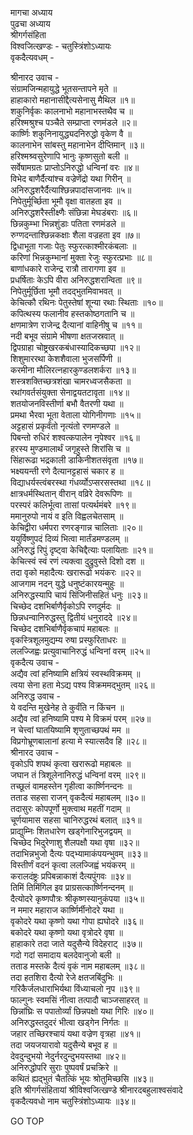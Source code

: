 मागचा अध्याय  
पुढचा अध्याय  
श्रीगर्गसंहिता  
विश्वजित्खण्डः - चतुस्त्रिंशोऽध्यायः  
वृकदैत्यवधम् -  
  
श्रीनारद उवाच -  
संग्रामजिन्महायुद्धे भूतसन्तापने मृते ॥  
हाहाकारो महानासीद्दैत्यसेनासु मैथिल ॥१॥  
शकुनिर्वृकः कालनाभो महानाभस्तथैव च ॥  
हरिश्मश्रुश्च पञ्चैते सम्प्राप्ता रणमंडले ॥२॥  
कार्ष्णिः शकुनिनायुद्ध्यदनिरुद्धो वृकेण वै ॥  
कालनाभेन सांबस्तु महानाभेन दीप्तिमान् ॥३॥  
हरिश्मश्र्वसुरेणापि भानुः कृष्णसुतो बली ॥  
सर्वेषामग्रतः प्राप्तोऽनिरुद्धो धन्विनां वरः ॥४॥  
विभेद बाणैर्दैत्यांश्च वज्रेणेंद्रो यथा गिरीन् ॥  
अनिरुद्धशरैर्दैत्याश्छिन्नपादांसजानवः ॥५॥  
निपेतुर्मूर्च्छिता भूमौ वृक्षा वातहता इव ॥  
अनिरुद्धशरैस्तीक्ष्णैः संछिन्ना मेघडंबराः ॥६॥  
छिन्नकुम्भा भिन्नशुंडाः पतिता रणमंडले ॥  
रुग्णदन्ताश्छिन्नकक्षाः शैला वज्रहता इव ॥७॥  
द्विधाभूता गजाः पेतुः स्फुरत्काश्मीरकंबलाः ॥  
करिणां भिन्नकुम्भानां मुक्ता रेजुः स्फुरत्प्रभाः ॥८॥  
बाणांधकारे राजेन्द्र रात्रौ तारागणा इव ॥  
प्रधर्षिताः केऽपि वीरा अनिरुद्धशरान्विता ॥९॥  
निपेतुर्मूर्छिता भूमौ तदद्‌भुतमिवाभवत् ॥  
केचित्कौ रथिनः पेतुस्तेषां शून्या रथाः स्थिताः ॥१०॥  
कपित्थस्य फलानीव हस्तकोष्ठगतानि च ॥  
क्षणमात्रेण राजेन्द्र दैत्यानां वाहिनीषु च ॥११॥  
नदी बभूव संग्रामे भीषणा क्षतजस्रवात् ॥  
द्विपग्राहा चोष्ट्रखरकबंधास्यादिकच्छपा ॥१२॥  
शिशुमाररथा केशशैवाला भुजसर्पिणी ॥  
करमीना मौलिरत्नहारकुण्डलशर्करा ॥१३॥  
शस्त्रशक्तिच्छत्रशंखा चामरध्वजसैकता ॥  
रथांगवर्तसंयुक्ता सेनाद्वयतटावृता ॥१४॥  
शतयोजनविस्तीर्णा बभौ वैतरणी यथा ॥  
प्रमथा भैरवा भूता वेताला योगिनीगणाः ॥१५॥  
अट्टहासं प्रकृर्वंतो नृत्यंतो रणमण्डले ॥  
पिबन्तो रुधिरं शश्वत्कपालेन नृपेश्वर ॥१६॥  
हरस्य मुण्डमालार्थं जगृहुस्ते शिरांसि च ॥  
सिंहारूढा भद्रकाली डाकिनीशतसंवृता ॥१७॥  
भक्ष्ययन्ती रणे दैत्यानट्टहासं चकार ह ॥  
विद्याधर्यस्त्वंबरस्था गंधर्व्योऽप्सरसस्तथा ॥१८॥  
क्षात्रधर्मस्थितान् वीरान् वव्रिरे देवरूपिणः ॥  
परस्परं कलिर्भूत्वा तासां पत्यर्थमंबरे ॥१९॥  
ममानुरुपो नायं व इति विह्वलचेतसाम् ॥  
केचिद्वीरा धर्मपरा रणरङ्गान्न चालिताः ॥२०॥  
ययुर्विष्णुपदं दिव्यं भित्वा मार्तंडमण्डलम् ॥  
अनिरुद्धं रिपुं दृष्ट्वा केचिद्दैत्याः पलायिताः ॥२१॥  
केचित्स्वं स्वं रणं त्यक्त्वा दुद्रुवुस्ते दिशो दश ॥  
तदा वृको महादैत्यः खरारूढो भयंकरः ॥२२॥  
आजगाम नदन् युद्धे धनुष्टंकारयन्मुहुः ॥  
अनिरुद्धस्यापि चायं सिंजिनीसहितं धनुः ॥२३॥  
चिच्छेद दशभिर्बाणैर्वृकोऽपि रणदुर्मदः ॥  
छिन्नधन्वानिरुद्धस्तु द्वितीयं धनुराददे ॥२४॥  
चिच्छेद दशभिर्बाणैर्वृकचापं महाबलः ॥  
वृकस्त्रिशूलमुद्यम्य रुषा प्रस्फुरिताधरः ॥  
ललज्जिह्वः प्रत्युवाचानिरुद्धं धन्विनां वरम् ॥२५॥  
वृकदैत्य उवाच -  
अद्यैव त्वां हनिष्यामि क्षत्रियं स्वस्थविक्रमम् ॥  
त्वया सेना हता मेऽद्य पश्य विक्रममद्‌भुतम् ॥२६॥  
अनिरुद्ध उवाच -  
ये वदन्ति मुखेनेह ते कुर्वंति न किंचन ॥  
अद्यैव त्वां हनिष्यामि पश्य मे विक्रमं परम् ॥२७॥  
न चेत्त्वां घातयिष्यामि शृणुताच्छपथं मम ॥  
विप्रगोभ्रूणबालानां हत्या मे स्यात्सदैव हि ॥२८॥  
श्रीनारद उवाच -  
वृकोऽपि शपथं कृत्वा खरारूढो महाबलः ॥  
जघान तं त्रिशूलेनानिरुद्धं धन्विनां वरम् ॥२९॥  
तच्छूलं वामहस्तेन गृहीत्वा कार्ष्णिनन्दनः ॥  
तताड सहसा राजन् वृकदैत्यं महाबलम् ॥३०॥  
तदासुरः कोपपूर्णो मुक्त्वाथ महतीं गदाम् ॥  
चूर्णयामास सहसा चानिरुद्धरथं बलात् ॥३१॥  
प्राद्युम्निः शितधारेण खड्गेनारिभुजद्वयम् ॥  
चिच्छेद भिदुरेणाशु शैलपक्षौ यथा वृषा ॥३२॥  
तदाभिन्नभुजो दैत्यः पद्‌भ्यामाकंपयन्भुवम् ॥३३॥  
विस्तीर्णं वदनं कृत्वा ललज्जिह्वं भयंकरम् ॥  
करालदंष्ट्रः प्रपिबन्नाकाशं दैत्यपुंगवः ॥३४॥  
तिमिं तिमिंगिल इव प्राग्रसत्कार्ष्णिनन्दनम् ॥  
दैत्योदरे कृष्णपौत्रः श्रीकृष्णस्यानुकंपया ॥३५॥  
न ममार महाराज कार्ष्णिर्मीनोदरे यथा ॥  
वृकोदरे यथा कृष्णो यथा गोपा ह्यघोदरे ॥३६॥  
बकोदरे यथा कृष्णो यथा वृत्रोदरे वृषा ॥  
हाहाकारे तदा जाते यदुसैन्ये विदेहराट् ॥३७॥  
गदो गदां समादाय बलदेवानुजो बली ॥  
तताड मस्तके दैत्यं वृकं नाम महाबलम् ॥३८॥  
तदा हतशिरा दैत्यो रेजे क्षतजबिंदुभिः ॥  
गरिकैर्जलधाराभिर्यथा विंध्याचलो नृप ॥३९॥  
फाल्गुनः स्वमसिं नीत्वा तत्पादौ चाञ्जसाहरत् ॥  
छिन्नांघ्रिः स पपातोर्व्यां छिन्नपक्षो यथा गिरिः ॥४०॥  
अनिरुद्धस्तदुदरं भीत्वा खड्गेन निर्गतः ॥  
जहार तच्छिरश्चायं यथा वज्रेण वृत्रहा ॥४१॥  
तदा जयजयारावो यदुसैन्ये बभूव ह ॥  
देवदुन्दुभयो नेदुर्नरदुन्दुभयस्तथा ॥४२॥  
अनिरुद्धोपरि सुराः पुष्पवर्षं प्रचक्रिरे ॥  
कथितं ह्यद्भुतं चैतत्किं भूयः श्रोतुमिच्छसि ॥४३॥  
इति श्रीगर्गसंहितायां श्रीविश्वजित्खण्डे श्रीनारदबहुलाश्वसंवादे  
वृकदैत्यवधो नाम चतुस्त्रिंशोऽध्यायः ॥३४॥  
  
GO TOP
